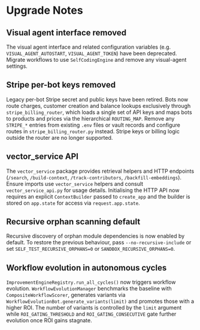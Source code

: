 # Upgrade Notes

## Visual agent interface removed

The visual agent interface and related configuration variables (e.g. `VISUAL_AGENT_AUTOSTART`, `VISUAL_AGENT_TOKEN`) have been deprecated. Migrate workflows to use `SelfCodingEngine` and remove any visual-agent settings.


## Stripe per-bot keys removed

Legacy per-bot Stripe secret and public keys have been retired. Bots now route
charges, customer creation and balance lookups exclusively through
`stripe_billing_router`, which loads a single set of API keys and maps bots to
products and prices via the hierarchical `ROUTING_MAP`. Remove any `STRIPE_*`
entries from existing `.env` files or vault records and configure routes in
`stripe_billing_router.py` instead.  Stripe keys or billing logic outside the
router are no longer supported.

## vector_service API

The `vector_service` package provides retrieval helpers and HTTP endpoints
(`/search`, `/build-context`, `/track-contributors`,
`/backfill-embeddings`). Ensure imports use `vector_service` helpers and
consult `vector_service_api.py` for usage details. Initialising the HTTP API
now requires an explicit `ContextBuilder` passed to `create_app` and the
builder is stored on `app.state` for access via `request.app.state`.

## Recursive orphan scanning default

Recursive discovery of orphan module dependencies is now enabled by default.
To restore the previous behaviour, pass `--no-recursive-include` or set
`SELF_TEST_RECURSIVE_ORPHANS=0` or `SANDBOX_RECURSIVE_ORPHANS=0`.

## Workflow evolution in autonomous cycles

`ImprovementEngineRegistry.run_all_cycles()` now triggers workflow evolution.
`WorkflowEvolutionManager` benchmarks the baseline with
`CompositeWorkflowScorer`, generates variants via
`WorkflowEvolutionBot.generate_variants(limit)` and promotes those with a higher
ROI. The number of variants is controlled by the `limit` argument while
`ROI_GATING_THRESHOLD` and `ROI_GATING_CONSECUTIVE` gate further evolution once
ROI gains stagnate.
